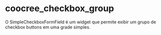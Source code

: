 # coocree_checkbox_group
O SimpleCheckboxFormField é um widget que permite exibir um grupo de checkbox buttons em uma grade simples.
